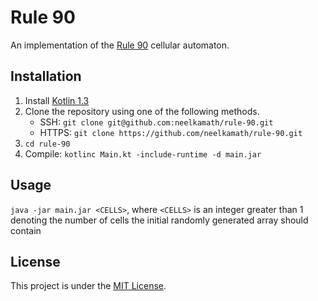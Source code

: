 # Rule 90

An implementation of the [Rule 90](https://en.wikipedia.org/wiki/Special:Search?search=rule%2090&go=Go) cellular automaton.

## Installation

1. Install [Kotlin 1.3](https://kotlinlang.org/docs/tutorials/command-line.html)
1. Clone the repository using one of the following methods.
    - SSH: `git clone git@github.com:neelkamath/rule-90.git`
    - HTTPS: `git clone https://github.com/neelkamath/rule-90.git`
1. `cd rule-90`
1. Compile: `kotlinc Main.kt -include-runtime -d main.jar`

## Usage

`java -jar main.jar <CELLS>`, where `<CELLS>` is an integer greater than 1 denoting the number of cells the initial randomly generated array should contain

## License

This project is under the [MIT License](LICENSE).